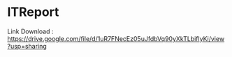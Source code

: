 # ITReport

Link Download : https://drive.google.com/file/d/1uR7FNecEz05uJfdbVq90yXkTLbiflyKi/view?usp=sharing

